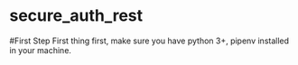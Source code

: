 # secure_auth_rest

#First Step
First thing first, make sure you have python 3+, pipenv installed in your machine.
